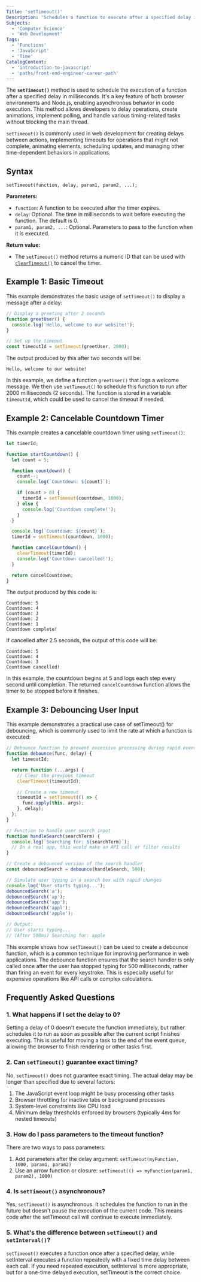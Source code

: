 ```yaml
---
Title: 'setTimeout()'
Description: 'Schedules a function to execute after a specified delay in milliseconds.'
Subjects:
  - 'Computer Science'
  - 'Web Development'
Tags:
  - 'Functions'
  - 'JavaScript'
  - 'Time'
CatalogContent:
  - 'introduction-to-javascript'
  - 'paths/front-end-engineer-career-path'
---
```


The **`setTimeout()`** method is used to schedule the execution of a function after a specified delay in milliseconds. It's a key feature of both browser environments and Node.js, enabling asynchronous behavior in code execution. This method allows developers to delay operations, create animations, implement polling, and handle various timing-related tasks without blocking the main thread.

`setTimeout()` is commonly used in web development for creating delays between actions, implementing timeouts for operations that might not complete, animating elements, scheduling updates, and managing other time-dependent behaviors in applications.

## Syntax

```pseudo
setTimeout(function, delay, param1, param2, ...);
```

**Parameters:**

- `function`: A function to be executed after the timer expires.
- `delay`: Optional. The time in milliseconds to wait before executing the function. The default is 0.
- `param1, param2, ...`: Optional. Parameters to pass to the function when it is executed.

**Return value:**

- The `setTimeout()` method returns a numeric ID that can be used with [`clearTimeout()`](https://www.codecademy.com/resources/docs/javascript/window/clearTimeout) to cancel the timer.

## Example 1: Basic Timeout

This example demonstrates the basic usage of `setTimeout()` to display a message after a delay:

```js
// Display a greeting after 2 seconds
function greetUser() {
  console.log('Hello, welcome to our website!');
}

// Set up the timeout
const timeoutId = setTimeout(greetUser, 2000);
```

The output produced by this after two seconds will be:

```shell
Hello, welcome to our website!
```

In this example, we define a function `greetUser()` that logs a welcome message. We then use `setTimeout()` to schedule this function to run after 2000 milliseconds (2 seconds). The function is stored in a variable `timeoutId`, which could be used to cancel the timeout if needed.

## Example 2: Cancelable Countdown Timer

This example creates a cancelable countdown timer using `setTimeout()`:

```js
let timerId;

function startCountdown() {
  let count = 5;

  function countdown() {
    count--;
    console.log(`Countdown: ${count}`);

    if (count > 0) {
      timerId = setTimeout(countdown, 1000);
    } else {
      console.log('Countdown complete!');
    }
  }

  console.log(`Countdown: ${count}`);
  timerId = setTimeout(countdown, 1000);

  function cancelCountdown() {
    clearTimeout(timerId);
    console.log('Countdown cancelled!');
  }

  return cancelCountdown;
}
```

The output produced by this code is:

```shell
Countdown: 5
Countdown: 4
Countdown: 3
Countdown: 2
Countdown: 1
Countdown complete!
```

If cancelled after 2.5 seconds, the output of this code will be:

```shell
Countdown: 5
Countdown: 4
Countdown: 3
Countdown cancelled!
```

In this example, the countdown begins at 5 and logs each step every second until completion. The returned `cancelCountdown` function allows the timer to be stopped before it finishes.

## Example 3: Debouncing User Input

This example demonstrates a practical use case of setTimeout() for debouncing, which is commonly used to limit the rate at which a function is executed:

```js
// Debounce function to prevent excessive processing during rapid events
function debounce(func, delay) {
  let timeoutId;

  return function (...args) {
    // Clear the previous timeout
    clearTimeout(timeoutId);

    // Create a new timeout
    timeoutId = setTimeout(() => {
      func.apply(this, args);
    }, delay);
  };
}

// Function to handle user search input
function handleSearch(searchTerm) {
  console.log(`Searching for: ${searchTerm}`);
  // In a real app, this would make an API call or filter results
}

// Create a debounced version of the search handler
const debouncedSearch = debounce(handleSearch, 500);

// Simulate user typing in a search box with rapid changes
console.log('User starts typing...');
debouncedSearch('a');
debouncedSearch('ap');
debouncedSearch('app');
debouncedSearch('appl');
debouncedSearch('apple');

// Output:
// User starts typing...
// (After 500ms) Searching for: apple
```

This example shows how `setTimeout()` can be used to create a debounce function, which is a common technique for improving performance in web applications. The debounce function ensures that the search handler is only called once after the user has stopped typing for 500 milliseconds, rather than firing an event for every keystroke. This is especially useful for expensive operations like API calls or complex calculations.

## Frequently Asked Questions

### 1. What happens if I set the delay to 0?

Setting a delay of 0 doesn't execute the function immediately, but rather schedules it to run as soon as possible after the current script finishes executing. This is useful for moving a task to the end of the event queue, allowing the browser to finish rendering or other tasks first.

### 2. Can `setTimeout()` guarantee exact timing?

No, `setTimeout()` does not guarantee exact timing. The actual delay may be longer than specified due to several factors:

1. The JavaScript event loop might be busy processing other tasks
2. Browser throttling for inactive tabs or background processes
3. System-level constraints like CPU load
4. Minimum delay thresholds enforced by browsers (typically 4ms for nested timeouts)

### 3. How do I pass parameters to the timeout function?

There are two ways to pass parameters:

1. Add parameters after the delay argument: `setTimeout(myFunction, 1000, param1, param2)`
2. Use an arrow function or closure: `setTimeout(() => myFunction(param1, param2), 1000)`

### 4. Is `setTimeout()` asynchronous?

Yes, `setTimeout()` is asynchronous. It schedules the function to run in the future but doesn't pause the execution of the current code. This means code after the setTimeout call will continue to execute immediately.

### 5. What's the difference between `setTimeout()` and `setInterval()`?

`setTimeout()` executes a function once after a specified delay, while setInterval executes a function repeatedly with a fixed time delay between each call. If you need repeated execution, setInterval is more appropriate, but for a one-time delayed execution, setTimeout is the correct choice.
